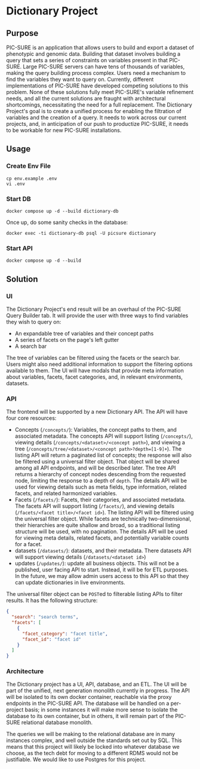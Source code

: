 # Dictionary Project

## Purpose

PIC-SURE is an application that allows users to build and export a dataset of phenotypic and genomic data. Building that
dataset involves building a query that sets a series of constraints on variables present in that PIC-SURE. Large
PIC-SURE servers can have tens of thousands of variables, making the query building process complex.
Users need a mechanism to find the variables they want to query on. Currently, different implementations of PIC-SURE
have developed competing solutions to this problem. None of these solutions fully meet PIC-SURE's variable refinement
needs, and all the current solutions are fraught with architectural shortcomings, necessitating the need for a full
replacement.
The Dictionary Project's goal is to create a unified process for enabling the filtration of variables and the creation
of a query. It needs to work across our current projects, and, in anticipation of our push to productize PIC-SURE, it
needs to be workable for new PIC-SURE installations.

## Usage

### Create Env File

```shell
cp env.example .env
vi .env
```

### Start DB

```shell
docker compose up -d --build dictionary-db
```

Once up, do some sanity checks in the database:

```shell
docker exec -ti dictionary-db psql -U picsure dictionary
```

### Start API

```shell
docker compose up -d --build
```

## Solution

### UI

The Dictionary Project's end result will be an overhaul of the PIC-SURE Query Builder tab. It will provide the user with
three ways to find variables they wish to query on:

- An expandable tree of variables and their concept paths
- A series of facets on the page's left gutter
- A search bar

The tree of variables can be filtered using the facets or the search bar. Users might also need additional information
to support the filtering options available to them. The UI will have modals that provide meta information about variables, facets, facet categories, and, in relevant environments, datasets.

### API

The frontend will be supported by a new Dictionary API. The API will have four core resources:

- Concepts (`/concepts/`): Variables, the concept paths to them, and associated metadata. The concepts API will support listing (`/concepts/`), viewing details (`/concepts/<dataset>/<concept path>`), and viewing a tree (`/concepts/tree/<dataset>/<concept path>?depth=[1-9]+`). The listing API will return a paginated list of concepts; the response will also be filtered using a universal filter object. That object will be shared among all API endpoints, and will be
  described later. The tree API returns a hierarchy of concept nodes descending from the requested node, limiting the response to a depth of `depth`. The details API will be used for viewing details such as meta fields, type information, related facets, and related harmonized variables.
- Facets (`/facets/`): Facets, their categories, and associated metadata. The facets API will support listing (`/facets/`), and viewing details (`/facets/<facet title>/<facet id>`). The listing API will be filtered using the universal filter object. While facets are technically two-dimensional, their hierarchies are quite shallow and broad, so a traditional listing structure will be used, with no pagination. The details API will be used for viewing meta details, related facets, and potentially variable counts for a facet.
- datasets (`/datasets/`): datasets, and their metadata. There datasets API will support viewing details (`/datasets/<dataset id>`)
- updates (`/updates/`): update all business objects. This will not be a published, user facing API to start. Instead, it will be for ETL purposes. In the future, we may allow admin users access to this API so that they can update dictionaries in live environments.

The universal filter object can be `POST`ed to filterable listing APIs to filter results. It has the following structure:

```json
{
  "search": "search terms",
  "facets": [
    {
      "facet_category": "facet title",
      "facet_id": "facet id"
    }
  ]
}
```

### Architecture

The Dictionary project has a UI, API, database, and an ETL. The UI will be part of the unified, next generation monolith currently in progress. The API will be isolated to its own docker container, reachable via the proxy endpoints in the PIC-SURE API. The database will be handled on a per-project basis; in some instances it will make more sense to isolate the database to its own container, but in others, it will remain part of the PIC-SURE relational database monolith.

The queries we will be making to the relational database are in many instances complex, and well outside the standards set out by SQL. This means that this project will likely be locked into whatever database we choose, as the tech debt for moving to a different RDMS would not be justifiable. We would like to use Postgres for this project.